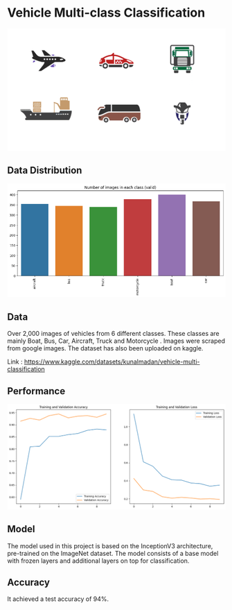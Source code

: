 # Vehicle Multi-class Classification
![Alt Text](./gif_file.gif)

## Data Distribution
![Alt Text](./images/data.png)

## Data
Over 2,000 images of vehicles from 6 different classes. These classes are mainly Boat, Bus, Car, Aircraft, Truck and Motorcycle . Images were scraped from google images.
The dataset has also been uploaded on kaggle.

Link : https://www.kaggle.com/datasets/kunalmadan/vehicle-multi-classification

## Performance
![Alt Text](./images/graph.png)

## Model
The model used in this project is based on the InceptionV3 architecture, pre-trained on the ImageNet dataset.
The model consists of a base model with frozen layers and additional layers on top for classification.

## Accuracy
It achieved a test accuracy of 94%.
